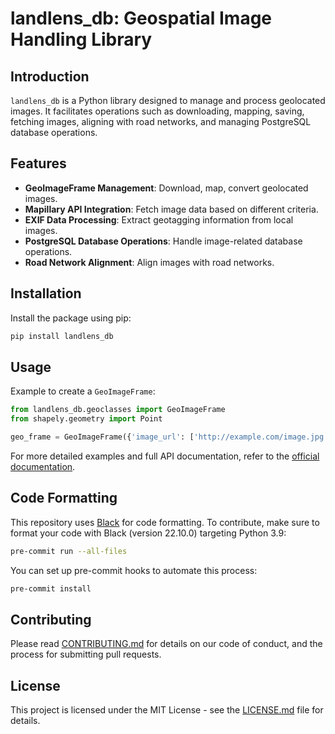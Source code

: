 # landlens_db: Geospatial Image Handling Library

## Introduction

`landlens_db` is a Python library designed to manage and process geolocated images. It facilitates operations such as downloading, mapping, saving, fetching images, aligning with road networks, and managing PostgreSQL database operations.

## Features

- **GeoImageFrame Management**: Download, map, convert geolocated images.
- **Mapillary API Integration**: Fetch image data based on different criteria.
- **EXIF Data Processing**: Extract geotagging information from local images.
- **PostgreSQL Database Operations**: Handle image-related database operations.
- **Road Network Alignment**: Align images with road networks.

## Installation

Install the package using pip:

```bash
pip install landlens_db
```

## Usage

Example to create a `GeoImageFrame`:

```python
from landlens_db.geoclasses import GeoImageFrame
from shapely.geometry import Point

geo_frame = GeoImageFrame({'image_url': ['http://example.com/image.jpg'], 'name': ['Sample'], 'geometry': [Point(0, 0)]})
```

For more detailed examples and full API documentation, refer to the [official documentation](link-to-documentation).

## Code Formatting

This repository uses [Black](https://github.com/psf/black) for code formatting. To contribute, make sure to format your code with Black (version 22.10.0) targeting Python 3.9:

```bash
pre-commit run --all-files
```

You can set up pre-commit hooks to automate this process:

```bash
pre-commit install
```

## Contributing

Please read [CONTRIBUTING.md](CONTRIBUTING.md) for details on our code of conduct, and the process for submitting pull requests.

## License

This project is licensed under the MIT License - see the [LICENSE.md](link-to-license.md) file for details.
```
